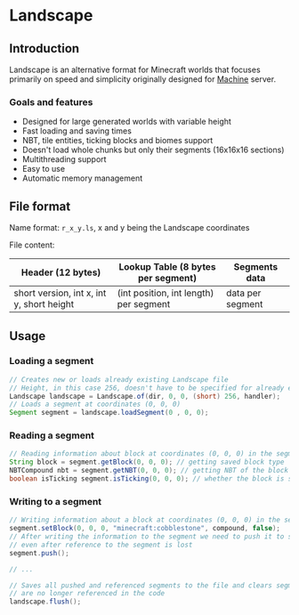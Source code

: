 Landscape
=====

## Introduction

Landscape is an alternative format for Minecraft worlds that focuses
primarily on speed and simplicity originally designed for [Machine](https://github.com/MachineMC/Machine) server.

### Goals and features
* Designed for large generated worlds with variable height
* Fast loading and saving times
* NBT, tile entities, ticking blocks and biomes support
* Doesn't load whole chunks but only their segments (16x16x16 sections)
* Multithreading support
* Easy to use
* Automatic memory management

## File format

Name format: `r_x_y.ls`, x and y being the Landscape coordinates

File content:

|Header (12 bytes)                        |Lookup Table (8 bytes per segment)    |Segments data           |
|-----------------------------------------|--------------------------------------|------------------------|
|short version, int x, int y, short height|(int position, int length) per segment|data per segment        |

## Usage

### Loading a segment
```java
// Creates new or loads already existing Landscape file
// Height, in this case 256, doesn't have to be specified for already existing files
Landscape landscape = Landscape.of(dir, 0, 0, (short) 256, handler);
// Loads a segment at coordinates (0, 0, 0)
Segment segment = landscape.loadSegment(0 , 0, 0);
```

### Reading a segment
```java
// Reading information about block at coordinates (0, 0, 0) in the segment
String block = segment.getBlock(0, 0, 0); // getting saved block type
NBTCompound nbt = segment.getNBT(0, 0, 0); // getting NBT of the block
boolean isTicking segment.isTicking(0, 0, 0); // whether the block is saved as ticking
```

### Writing to a segment
```java
// Writing information about a block at coordinates (0, 0, 0) in the segment
segment.setBlock(0, 0, 0, "minecraft:cobblestone", compound, false);
// After writing the information to the segment we need to push it to save the changes
// even after reference to the segment is lost
segment.push();

// ...

// Saves all pushed and referenced segments to the file and clears segments that
// are no longer referenced in the code
landscape.flush();
```